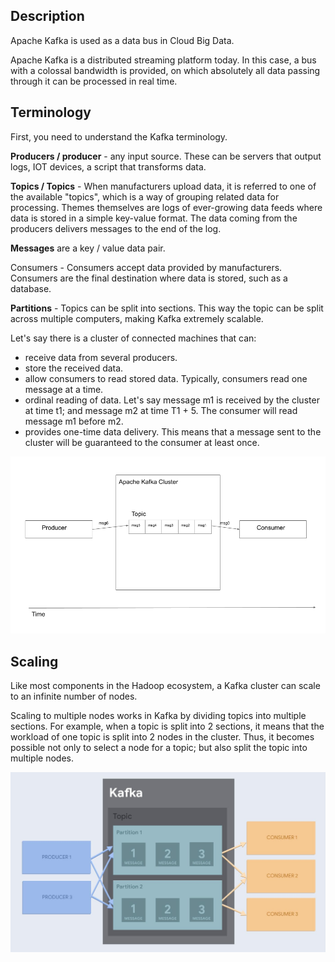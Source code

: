 ## Description

Apache Kafka is used as a data bus in Cloud Big Data.

Apache Kafka is a distributed streaming platform today. In this case, a bus with a colossal bandwidth is provided, on which absolutely all data passing through it can be processed in real time.

## Terminology

First, you need to understand the Kafka terminology.

**Producers / producer** - any input source. These can be servers that output logs, IOT devices, a script that transforms data.

**Topics / Topics** - When manufacturers upload data, it is referred to one of the available "topics", which is a way of grouping related data for processing. Themes themselves are logs of ever-growing data feeds where data is stored in a simple key-value format. The data coming from the producers delivers messages to the end of the log.

**Messages** are a key / value data pair.

Consumers - Consumers accept data provided by manufacturers. Consumers are the final destination where data is stored, such as a database.

**Partitions** - Topics can be split into sections. This way the topic can be split across multiple computers, making Kafka extremely scalable.

Let's say there is a cluster of connected machines that can:

- receive data from several producers.
- store the received data.
- allow consumers to read stored data. Typically, consumers read one message at a time.
- ordinal reading of data. Let's say message m1 is received by the cluster at time t1; and message m2 at time T1 + 5. The consumer will read message m1 before m2.
- provides one-time data delivery. This means that a message sent to the cluster will be guaranteed to the consumer at least once.

![](./assets/1598824864788-simple_kafka.png)

## Scaling

Like most components in the Hadoop ecosystem, a Kafka cluster can scale to an infinite number of nodes.

Scaling to multiple nodes works in Kafka by dividing topics into multiple sections. For example, when a topic is split into 2 sections, it means that the workload of one topic is split into 2 nodes in the cluster. Thus, it becomes possible not only to select a node for a topic; but also split the topic into multiple nodes.

![](./assets/1598826231363-kafkapatitions.jpg)
